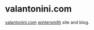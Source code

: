 
# valantonini.com

[valantonini.com](https://valantonini.com) [wintersmith](https://github.com/jnordberg/wintersmith) site and blog.
